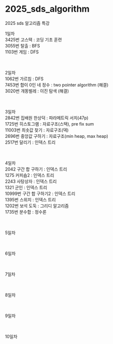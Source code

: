 # 2025_sds_algorithm
2025 sds 알고리즘 특강

1일차 </br>
3425번 고스택 : 코딩 기초 훈련 </br>
3055번 탈출 : BFS </br>
1103번 게임 : DFS </br>
</br>
</br>

2일차 </br>
1062번 가르침 : DFS </br>
7453번 합이 0인 네 정수 : two pointer algorithm (해결) </br>
3020번 개똥벌레 : 이진 탐색 (해결) </br>
</br>
</br>

3일차 </br>
2842번 집배원 한상덕 : 파라메트릭 서치(47p) </br>
1725번 히스토그램 : 자료구조(스택), pre fix sum </br>
11003번 최솟값 찾기 : 자료구조(덱) </br>
2696번 중앙값 구하기 : 자료구조(min heap, max heap) </br>
2517번 달리기 : 인덱스 트리 </br>
</br>
</br>

4일차 </br>
2042 구간 합 구하기 : 인덱스 트리</br>
1275 커피숍2 : 인덱스 트리</br>
2243 사탕상자 : 인덱스 트리</br>
1321 군인 : 인덱스 트리</br>
10999번 구간 합 구하기2 : 인덱스 트리</br>
1395번 스위치 : 인덱스 트리</br>
1202번 보석 도둑 : 그리디 알고리즘</br>
1735번 분수합 : 정수론</br>
</br>
</br>

5일차 </br>
</br>
</br>

6일차 </br>
</br>
</br>

7일차 </br>
</br>
</br>

8일차 </br>
</br>
</br>

9일차 </br>
</br>
</br>

10일차 </br>
</br>
</br>
